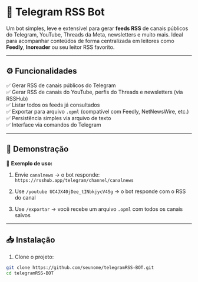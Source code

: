 # 📡 Telegram RSS Bot

Um bot simples, leve e extensível para gerar **feeds RSS** de canais públicos do Telegram, YouTube, Threads da Meta, newsletters e muito mais. Ideal para acompanhar conteúdos de forma centralizada em leitores como **Feedly**, **Inoreader** ou seu leitor RSS favorito.

---

## ⚙️ Funcionalidades

✅ Gerar RSS de canais públicos do Telegram  
✅ Gerar RSS de canais do YouTube, perfis do Threads e newsletters (via RSSHub)  
✅ Listar todos os feeds já consultados  
✅ Exportar para arquivo `.opml` (compatível com Feedly, NetNewsWire, etc.)  
✅ Persistência simples via arquivo de texto  
✅ Interface via comandos do Telegram  

---

## 🚀 Demonstração

📲 **Exemplo de uso:**

1. Envie `canalnews` → o bot responde:  
   `https://rsshub.app/telegram/channel/canalnews`

2. Use `/youtube UC4JX40jDee_tINbkjycV4Sg` → o bot responde com o RSS do canal

3. Use `/exportar` → você recebe um arquivo `.opml` com todos os canais salvos

---

## 📥 Instalação

1. Clone o projeto:

```bash
git clone https://github.com/seunome/telegramRSS-BOT.git
cd telegramRSS-BOT
